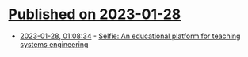 # [Published on 2023-01-28](index.md)

* [2023-01-28, 01:08:34](https://news.ycombinator.com/item?id=34554007) - [Selfie: An educational platform for teaching systems engineering](https://github.com/cksystemsteaching/selfie)
